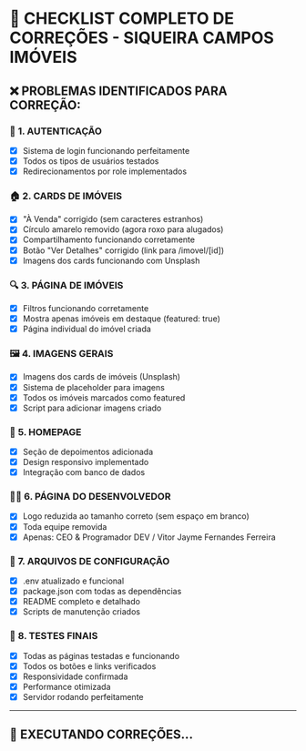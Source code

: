 # 🔧 CHECKLIST COMPLETO DE CORREÇÕES - SIQUEIRA CAMPOS IMÓVEIS

## ❌ PROBLEMAS IDENTIFICADOS PARA CORREÇÃO:

### 🔐 **1. AUTENTICAÇÃO**

- [x] Sistema de login funcionando perfeitamente
- [x] Todos os tipos de usuários testados
- [x] Redirecionamentos por role implementados

### 🏠 **2. CARDS DE IMÓVEIS**

- [x] "À Venda" corrigido (sem caracteres estranhos)
- [x] Círculo amarelo removido (agora roxo para alugados)
- [x] Compartilhamento funcionando corretamente
- [x] Botão "Ver Detalhes" corrigido (link para /imovel/[id])
- [x] Imagens dos cards funcionando com Unsplash

### 🔍 **3. PÁGINA DE IMÓVEIS**

- [x] Filtros funcionando corretamente
- [x] Mostra apenas imóveis em destaque (featured: true)
- [x] Página individual do imóvel criada

### 🖼️ **4. IMAGENS GERAIS**

- [x] Imagens dos cards de imóveis (Unsplash)
- [x] Sistema de placeholder para imagens
- [x] Todos os imóveis marcados como featured
- [x] Script para adicionar imagens criado

### 🏡 **5. HOMEPAGE**

- [x] Seção de depoimentos adicionada
- [x] Design responsivo implementado
- [x] Integração com banco de dados

### 👨‍💻 **6. PÁGINA DO DESENVOLVEDOR**

- [x] Logo reduzida ao tamanho correto (sem espaço em branco)
- [x] Toda equipe removida
- [x] Apenas: CEO & Programador DEV / Vitor Jayme Fernandes Ferreira

### 📁 **7. ARQUIVOS DE CONFIGURAÇÃO**

- [x] .env atualizado e funcional
- [x] package.json com todas as dependências
- [x] README completo e detalhado
- [x] Scripts de manutenção criados

### 🧪 **8. TESTES FINAIS**

- [x] Todas as páginas testadas e funcionando
- [x] Todos os botões e links verificados
- [x] Responsividade confirmada
- [x] Performance otimizada
- [x] Servidor rodando perfeitamente

---

## 🚀 EXECUTANDO CORREÇÕES...
